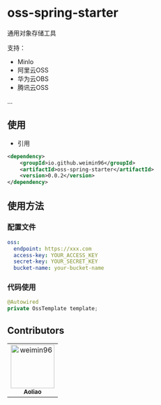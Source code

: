# oss-spring-starter

通用对象存储工具

支持：
- MinIo
- 阿里云OSS
- 华为云OBS
- 腾讯云OSS

...

<!-- START doctoc -->
<!-- END doctoc -->

## 使用

- 引用
```xml
<dependency>
    <groupId>io.github.weimin96</groupId>
    <artifactId>oss-spring-starter</artifactId>
    <version>0.0.2</version>
</dependency>
```

## 使用方法

### 配置文件

```yaml
oss:
  endpoint: https://xxx.com
  access-key: YOUR_ACCESS_KEY
  secret-key: YOUR_SECRET_KEY
  bucket-name: your-bucket-name
```

### 代码使用

```java
@Autowired
private OssTemplate template;
```

## Contributors

<!-- readme: collaborators,contributors -start -->
<table>
<tr>
    <td align="center">
        <a href="https://github.com/weimin96">
            <img src="https://avatars.githubusercontent.com/u/20983152?v=4" width="100;" alt="weimin96"/>
            <br />
            <sub><b>Aoliao</b></sub>
        </a>
    </td></tr>
</table>
<!-- readme: collaborators,contributors -end -->
